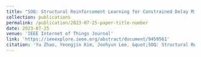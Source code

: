 ```yaml
---
title: "SOQ: Structural Reinforcement Learning for Constrained Delay Minimization with Channel State Information"
collection: publications
permalink: /publication/2023-07-25-paper-title-number
date: 2023-07-25
venue: 'IEEE Internet of Things Journal'
link: 'https://ieeexplore.ieee.org/abstract/document/9459561'
citation: 'Yu Zhao, Yeongjin Kim, Joohyun Lee. &quot;SOQ: Structural Reinforcement Learning for Constrained Delay Minimization with Channel State Information.&quot; <i>IEEE Internet of Things Journal</i>. Accepted.'
---
```


